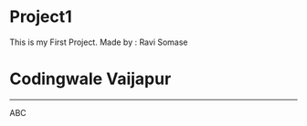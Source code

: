# Project1
This is my First Project.
Made by : Ravi Somase
<br />
<h1> Codingwale Vaijapur</h1>
<hr />

ABC